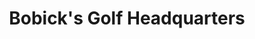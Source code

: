 ---
title: "Bobick's Golf Headquarters"
url: /fort-wayne/bobicks-golf-headquarters/
shop: sports
---